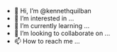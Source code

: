 - 👋 Hi, I’m @kennethquilban
- 👀 I’m interested in ...
- 🌱 I’m currently learning ...
- 💞️ I’m looking to collaborate on ...
- 📫 How to reach me ...

<!---
kennethquilban/kennethquilban is a ✨ special ✨ repository because its `README.md` (this file) appears on your GitHub profile.
You can click the Preview link to take a look at your changes.
--->
